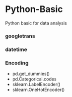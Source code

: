 # Python-Basic
Python basic for data analysis


### googletrans  
### datetime  
### Encoding  
  - pd.get_dummies()
  - pd.Categorical.codes
  - sklearn.LabelEncoder()
  - sklearn.OneHotEncoder()
